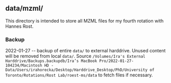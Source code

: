 ## data/mzml/

This directory is intended to store all MZML files for my fourth rotation with Hannes Rost.

### Backup

2022-01-27 -- backup of entire `data/` to external harddrive. Unused content will be removed from local `data/`. Source `/Volumes/Ira's External Harddrive/Backups.backupdb/Ira’s MacBook Pro/2022-01-27-104234/Macintosh HD - Data/Users/irahorecka/Desktop/Harddrive_Desktop/PhD/University of Toronto/Rotations/Rost Lab/roest-ms/data` to fetch files if necessary.

